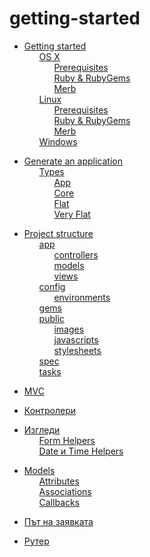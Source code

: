 # getting-started

 <ul class='toc'><li><a href='/bg/getting-started/instructions'>Getting started</a><ul style='list-style: none;'><li><a href='/bg/getting-started/instructions#os_x'>OS X</a><ul style='list-style: none;'><li><a href='/bg/getting-started/instructions#prerequisites'>Prerequisites</a></li><li><a href='/bg/getting-started/instructions#ruby__rubygems'>Ruby &amp; RubyGems</a></li><li><a href='/bg/getting-started/instructions#merb'>Merb</a></li></ul></li><li><a href='/bg/getting-started/instructions#linux'>Linux</a><ul style='list-style: none;'><li><a href='/bg/getting-started/instructions#prerequisites'>Prerequisites</a></li><li><a href='/bg/getting-started/instructions#ruby__rubygems'>Ruby &amp; RubyGems</a></li><li><a href='/bg/getting-started/instructions#merb'>Merb</a></li></ul></li><li><a href='/bg/getting-started/instructions#windows'>Windows</a></li></ul></li></ul>

<ul class='toc'><li><a href='/bg/getting-started/application'>Generate an application</a><ul style='list-style: none;'><li><a href='/bg/getting-started/application#types'>Types</a><ul style='list-style: none;'><li><a href='/bg/getting-started/application#app'>App</a></li><li><a href='/bg/getting-started/application#core'>Core</a></li><li><a href='/bg/getting-started/application#flat'>Flat</a></li><li><a href='/bg/getting-started/application#very_flat'>Very Flat</a></li></ul></li></ul></li></ul>

<ul class='toc'><li><a href='/bg/getting-started/structure'>Project structure</a><ul style='list-style: none;'><li><a href='/bg/getting-started/structure#app'>app</a><ul style='list-style: none;'><li><a href='/bg/getting-started/structure#controllers'>controllers</a></li><li><a href='/bg/getting-started/structure#models'>models</a></li><li><a href='/bg/getting-started/structure#views'>views</a></li></ul></li><li><a href='/bg/getting-started/structure#config'>config</a><ul style='list-style: none;'><li><a href='/bg/getting-started/structure#environments'>environments</a></li></ul></li><li><a href='/bg/getting-started/structure#gems'>gems</a></li><li><a href='/bg/getting-started/structure#public'>public</a><ul style='list-style: none;'><li><a href='/bg/getting-started/structure#images'>images</a></li><li><a href='/bg/getting-started/structure#javascripts'>javascripts</a></li><li><a href='/bg/getting-started/structure#stylesheets'>stylesheets</a></li></ul></li><li><a href='/bg/getting-started/structure#spec'>spec</a></li><li><a href='/bg/getting-started/structure#tasks'>tasks</a></li></ul></li></ul>

<ul class='toc'><li><a href='/bg/getting-started/mvc'>MVC</a></li></ul>

<ul class='toc'><li><a href='/bg/getting-started/controllers'>Контролери</a></li></ul>

<ul class='toc'><li><a href='/bg/getting-started/views'>Изгледи</a><ul style='list-style: none;'><li><a href='/bg/getting-started/views#form_helpers'>Form Helpers</a></li><li><a href='/bg/getting-started/views#date_и_time_helpers'>Date и Time Helpers</a></li></ul></li></ul>

<ul class='toc'><li><a href='/bg/getting-started/models'>Models</a><ul style='list-style: none;'><li><a href='/bg/getting-started/models#attributes'>Attributes</a></li><li><a href='/bg/getting-started/models#associations'>Associations</a></li><li><a href='/bg/getting-started/models#callbacks'>Callbacks</a></li></ul></li></ul>

<ul class='toc'><li><a href='/bg/getting-started/path'>Път на заявката</a></li></ul>

<ul class='toc'><li><a href='/bg/getting-started/router'>Рутер</a></li></ul> 